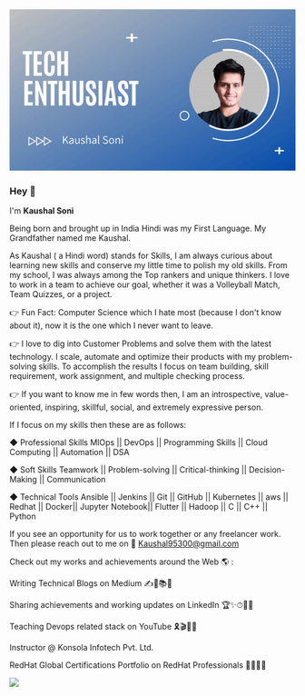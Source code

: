 <center><img src="github-bg.gif" width=900></center>

### Hey 👋
I'm <b> Kaushal Soni</b>

Being born and brought up in India Hindi was my First Language. My Grandfather named me Kaushal.

As Kaushal ( a Hindi word) stands for Skills, I am always curious about learning new skills and conserve my little time to polish my old skills. From my school, I was always among the Top rankers and unique thinkers. I love to work in a team to achieve our goal, whether it was a Volleyball Match, Team Quizzes, or a project.

👉 Fun Fact: Computer Science which I hate most (because I don't know about it), now it is the one which I never want to leave.

👉 I love to dig into Customer Problems and solve them with the latest technology. I scale, automate and optimize their products with my problem-solving skills. To accomplish the results I focus on team building, skill requirement, work assignment, and multiple checking process.

👉 If you want to know me in few words then,  I am an introspective, value-oriented, inspiring, skillful, social, and extremely expressive person.

If I focus on my skills then these are as follows: 

◆ Professional Skills
MlOps || DevOps || Programming Skills || Cloud Computing || Automation || DSA

◆ Soft Skills
Teamwork || Problem-solving || Critical-thinking || Decision-Making || Communication

◆ Technical Tools
Ansible || Jenkins || Git || GitHub || Kubernetes || aws || Redhat  || Docker|| Jupyter Notebook|| Flutter || Hadoop || C || C++ || Python 

If you see an opportunity for us to work together or any freelancer work. Then please reach out to me on
📧 Kaushal95300@gmail.com

Check out my works and achievements around the Web 🌎 :

Writing Technical Blogs on Medium ✍📃📚💯

Sharing achievements and working updates on LinkedIn 🏆✨⏱👨‍✈️

Teaching Devops related stack on YouTube 🎗️🎬🌺💬

Instructor @ Konsola Infotech Pvt. Ltd.

RedHat Global Certifications Portfolio on RedHat Professionals 🚀🌈🥇💼


<img src="https://github-readme-stats.vercel.app/api?username=kush95300&&show_icons=true&title_color=008000&icon_color=0000ff&text_color=000000&bg_color=f5f5f5" />


<!--
**kush95300/kush95300** is a ✨ _special_ ✨ repository because its `README.md` (this file) appears on your GitHub profile.

Here are some ideas to get you started:

- 🔭 I’m currently working on ...
- 🌱 I’m currently learning ...
- 👯 I’m looking to collaborate on ...
- 🤔 I’m looking for help with ...
- 💬 Ask me about ...
- 📫 How to reach me: ...
- 😄 Pronouns: ...
- ⚡ Fun fact: ...
-->
